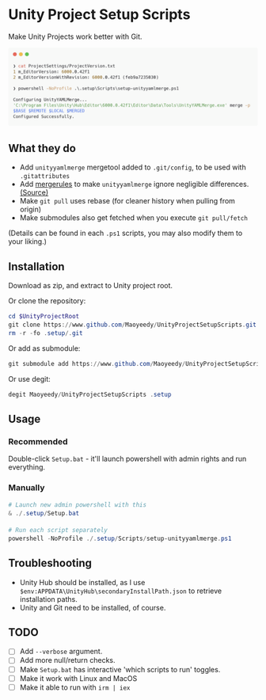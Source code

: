# Unity Project Setup Scripts

Make Unity Projects work better with Git.

<!-- ![Screenshot](Public/carbon-dark.png) -->
![Screenshot](Public/carbon-light.png)
<!-- ![Screenshot](Public/ScreenshotAlt.png) -->
<!-- ![Screenshot](Public/ScreenshotNu.png) -->

## What they do

- Add `unityyamlmerge` mergetool added to `.git/config`, to be used with `.gitattributes`
- Add [mergerules](Scripts/mergerules.txt) to make `unityyamlmerge` ignore negligible differences. [(Source)](https://docs.unity3d.com/Manual/SmartMerge.html)
- Make `git pull` uses rebase (for cleaner history when pulling from origin)
- Make submodules also get fetched when you execute `git pull/fetch`

(Details can be found in each `.ps1` scripts, you may also modify them to your liking.)

## Installation

Download as zip, and extract to Unity project root.

Or clone the repository:
```powershell
cd $UnityProjectRoot
git clone https://www.github.com/Maoyeedy/UnityProjectSetupScripts.git .setup
rm -r -fo .setup/.git
```

Or add as submodule:
```powershell
git submodule add https://www.github.com/Maoyeedy/UnityProjectSetupScripts.git .setup
```

Or use degit:
```powershell
degit Maoyeedy/UnityProjectSetupScripts .setup
```

## Usage

### Recommended
Double-click `Setup.bat` - it'll launch powershell with admin rights and run everything.

### Manually
```powershell
# Launch new admin powershell with this
& ./.setup/Setup.bat

# Run each script separately
powershell -NoProfile ./.setup/Scripts/setup-unityyamlmerge.ps1
```

## Troubleshooting

- Unity Hub should be installed, as I use `$env:APPDATA\UnityHub\secondaryInstallPath.json` to retrieve installation paths.
- Unity and Git need to be installed, of course.

## TODO
- [ ] Add `--verbose` argument.
- [ ] Add more null/return checks.
- [ ] Make `Setup.bat` has interactive 'which scripts to run' toggles.
- [ ] Make it work with Linux and MacOS
- [ ] Make it able to run with `irm | iex`
